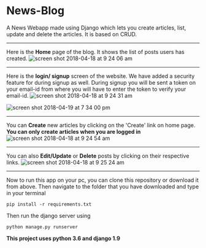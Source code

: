 # News-Blog
A News Webapp made using Django which lets you create articles, list, update and delete the articles. It is based on CRUD.
____

Here is the **Home** page of the blog. It shows the list of posts users has created.
![screen shot 2018-04-18 at 9 24 06 am](https://user-images.githubusercontent.com/25135893/38996202-52f4173e-4408-11e8-85ed-e5744955b8bf.png)

____

Here is the **login/ signup** screen of the website. We have added a security feature for during signup as well. During signup you will be sent a token on
your email-id from where you will have to enter the token to verify your email-id.
![screen shot 2018-04-18 at 9 24 31 am](https://user-images.githubusercontent.com/25135893/38996244-71e9dc1e-4408-11e8-88d5-e41ef215bec4.png)

![screen shot 2018-04-19 at 7 34 00 pm](https://user-images.githubusercontent.com/25135893/38996391-b9efadcc-4408-11e8-98ea-0b171792a35d.png)

____

You can **Create** new articles by clicking on the 'Create' link on home page.
**You can only create articles when you are logged in**
![screen shot 2018-04-18 at 9 24 54 am](https://user-images.githubusercontent.com/25135893/38996432-ceba9d48-4408-11e8-8981-daeff65e4c8f.png)

____

You can also **Edit/Update** or **Delete** posts by clicking on their respective links.
![screen shot 2018-04-18 at 9 25 24 am](https://user-images.githubusercontent.com/25135893/38996465-e484a240-4408-11e8-8b35-033f7d3327d2.png)

____

Now to run this app on your pc, you can clone this repository or download it from above.
Then navigate to the folder that you have downloaded and type in your terminal
```
pip install -r requirements.txt
```
Then run the django server using
```
python manage.py runserver
```
**This project uses python 3.6 and django 1.9**
